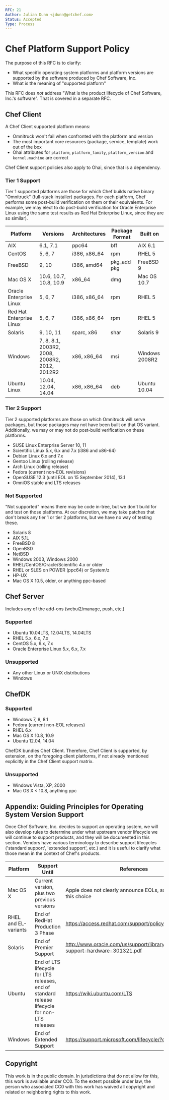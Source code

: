 ```yaml
---
RFC: 21
Author: Julian Dunn <jdunn@getchef.com>
Status: Accepted
Type: Process
---
```



# Chef Platform Support Policy

The purpose of this RFC is to clarify:

* What specific operating system platforms and platform versions are supported by the software produced by Chef Software, Inc.
* What is the meaning of "supported platform"

This RFC does *not* address "What is the product lifecycle of Chef Software, Inc.'s software". That is covered in a separate RFC.

## Chef Client

A Chef Client supported platform means:

* Omnitruck won't fail when confronted with the platform and version
* The most important core resources (package, service, template) work out of the box
* Ohai attributes for ```platform```, ```platform_family```, ```platform_version``` and ```kernel.machine``` are correct

Chef Client support policies also apply to Ohai, since that is a dependency.

### Tier 1 Support

Tier 1 supported platforms are those for which Chef builds native binary "Omnitruck" (full-stack installer) packages. For each platform, Chef performs some post-build verification on them or their equivalents. For example, we may elect to do post-build verification for Oracle Enterprise Linux using the same test results as Red Hat Enterprise Linux, since they are so similar).

Platform | Versions | Architectures | Package Format | Built on 
--- | --- | --- | --- | ---
AIX | 6.1, 7.1 | ppc64 | bff | AIX 6.1
CentOS | 5, 6, 7 | i386, x86_64 | rpm | RHEL 5
FreeBSD | 9, 10 | i386, amd64 | pkg_add pkg | FreeBSD 9
Mac OS X | 10.6, 10.7, 10.8, 10.9 | x86_64 | dmg | Mac OS 10.7
Oracle Enterprise Linux | 5, 6, 7 | i386, x86_64 | rpm | RHEL 5
Red Hat Enterprise Linux | 5, 6, 7 | i386, x86_64 | rpm | RHEL 5
Solaris | 9, 10, 11 | sparc, x86 | shar | Solaris 9
Windows | 7, 8, 8.1, 2003R2, 2008, 2008R2, 2012, 2012R2 | x86, x86_64 | msi | Windows 2008R2
Ubuntu Linux | 10.04, 12.04, 14.04 | x86, x86_64 | deb | Ubuntu 10.04

### Tier 2 Support

Tier 2 supported platforms are those on which Omnitruck will serve packages, but those packages may not have been built on that OS variant. Additionally, we may or may not do post-build verification on these platforms.

* SUSE Linux Enterprise Server 10, 11
* Scientific Linux 5.x, 6.x and 7.x (i386 and x86-64)
* Debian Linux 6.x and 7.x
* Gentoo Linux (rolling release)
* Arch Linux (rolling release)
* Fedora (current non-EOL revisions)
* OpenSUSE 12.3 (until EOL on 15 September 2014), 13.1
* OmniOS stable and LTS releases

### Not Supported

"Not supported" means there may be code in-tree, but we don't build for and test on those platforms. At our discretion, we may take patches that don't break any tier 1 or tier 2 platforms, but we have no way of testing these.

* Solaris 8
* AIX 5.1L
* FreeBSD 8
* OpenBSD
* NetBSD
* Windows 2003, Windows 2000
* RHEL/CentOS/Oracle/Scientific 4.x or older
* RHEL or SLES on POWER (ppc64) or System/z
* HP-UX
* Mac OS X 10.5, older, or anything ppc-based

## Chef Server

Includes any of the add-ons (webui2/manage, push, etc.)

### Supported

* Ubuntu 10.04LTS, 12.04LTS, 14.04LTS
* RHEL 5.x, 6.x, 7.x
* CentOS 5.x, 6.x, 7.x
* Oracle Enterprise Linux 5.x, 6.x, 7.x

### Unsupported

* Any other Linux or UNIX distributions
* Windows

## ChefDK

### Supported

* Windows 7, 8, 8.1
* Fedora (current non-EOL releases)
* RHEL 6.x
* Mac OS X 10.8, 10.9
* Ubuntu 12.04, 14.04

ChefDK bundles Chef Client. Therefore, Chef Client is supported, by extension, on the foregoing client platforms, if not already mentioned explicitly in the Chef Client support matrix.

### Unsupported

* Windows Vista, XP, 2000
* Mac OS X < 10.8, anything ppc

## Appendix: Guiding Principles for Operating System Version Support

Once Chef Software, Inc. decides to support an operating system, we will also develop rules to determine under what upstream vendor lifecycle we will continue to support products, and they will be documented in this section. Vendors have various terminology to describe support lifecycles ('standard support', 'extended support', etc.) and it is useful to clarify what those mean in the context of Chef's products.

Platform | Support Until | References
--- | --- | ---
Mac OS X | Current version, plus two previous versions | Apple does not clearly announce EOLs, so we have made this choice
RHEL and EL-variants | End of RedHat Production 3 Phase | https://access.redhat.com/support/policy/updates/errata/
Solaris | End of Premier Support | http://www.oracle.com/us/support/library/lifetime-support-hardware-301321.pdf
Ubuntu | End of LTS lifecycle for LTS releases, end of standard release lifecycle for non-LTS releases | https://wiki.ubuntu.com/LTS
Windows | End of Extended Support | https://support.microsoft.com/lifecycle/?c2=1163

## Copyright

This work is in the public domain. In jurisdictions that do not allow for this, this work is available under CC0. To the extent possible under law, the person who associated CC0 with this work has waived all copyright and related or neighboring rights to this work.
